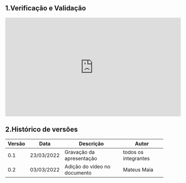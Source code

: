 ## 1.Verificação e Validação

<center>

<iframe width="560" height="315" src="https://www.youtube.com/embed/KrjjSGRe30U" title="YouTube video player" frameborder="0" allow="accelerometer; autoplay; clipboard-write; encrypted-media; gyroscope; picture-in-picture" allowfullscreen></iframe>
</center>

## 2.Histórico de versões

<center>

| Versão | Data       | Descrição                    | Autor                |
| ------ | ---------- | ---------------------------- | -------------------- |
| 0.1    | 23/03/2022 | Gravação da apresentação     | todos os integrantes |
| 0.2    | 03/03/2022 | Adição do vídeo no documento | Mateus Maia    |

</center>
